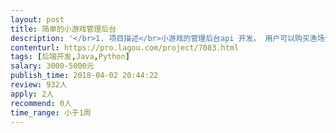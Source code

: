 ```yaml
---                
layout: post       
title: 简单的小游戏管理后台           
description: '</br>1. 项目描述</br>小游戏的管理后台api 开发。 用户可以购买渔场资产， 并可以在集市上售卖。 用户可以推荐其他用户注册， 并获得佣金。 </br></br>2. 主要模块</br>user 用户模块</br>fishery 渔场模块</br>market 集市模块</br>opslog 操作日志模块</br>refer 推荐模块</br>用户模块</br>用户的属性： 地址，id， 签名信息， 加密的签名信息， 昵称， 头像， 推广码 用户模块功能：注册， 设置昵称， 设置头像， 获取推广码</br></br>渔场模块</br>渔场的属性：id， 名称， 所有者，绑定状态，绑定的地址， 出售状态 渔场模块的功能： 绑定， 取消绑定， 出售， 取消出售</br></br>集市模块</br>集市的属性： id， 渔场id， 出售状态， 起始价格， 终止价格， 售卖时长， 售卖开始时间，静态价格，赞数 集市模块的功能： 购买， 点赞</br></br>操作日志</br>操作日志的属性： 日志id， 操作的用户， 操作内容， txhash ，备注，操作时间 操作日志的功能： 查询</br></br>推荐模块</br>推荐模块属性： 交易hash ， 推荐码，交易状态，推荐费用， 创建时间 推荐模块功能： 记录推荐成功事件， 查询推荐的总数量， 查询推荐费总和</br></br>3. 可以参考的产品。 </br>集市部分可以参考 https://www.cryptokitties.co/marketplace</br></br>4. 人员要求</br>java或者 python</br>mysql数据库</br>良好的沟通协作能力和契约精神</br>'     
contenturl: https://pro.lagou.com/project/7083.html      
tags: [后端开发,Java,Python]            
salary: 3000-5000元          
publish_time: 2018-04-02 20:44:22         
review: 932人                   
apply: 2人                   
recommend: 0人                   
time_range: 小于1周              
---                 
```

